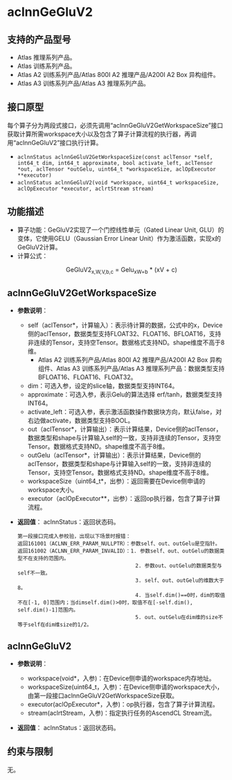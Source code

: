 # aclnnGeGluV2

## 支持的产品型号
- Atlas 推理系列产品。
- Atlas 训练系列产品。
- Atlas A2 训练系列产品/Atlas 800I A2 推理产品/A200I A2 Box 异构组件。
- Atlas A3 训练系列产品/Atlas A3 推理系列产品。

## 接口原型
每个算子分为两段式接口，必须先调用“aclnnGeGluV2GetWorkspaceSize”接口获取计算所需workspace大小以及包含了算子计算流程的执行器，再调用“aclnnGeGluV2”接口执行计算。

- `aclnnStatus aclnnGeGluV2GetWorkspaceSize(const aclTensor *self, int64_t dim, int64_t approximate, bool activate_left, aclTensor *out, aclTensor *outGelu, uint64_t *workspaceSize, aclOpExecutor **executor)`
- `aclnnStatus aclnnGeGluV2(void *workspace, uint64_t workspaceSize, aclOpExecutor *executor, aclrtStream stream)`

## 功能描述
- 算子功能：GeGluV2实现了一个门控线性单元（Gated Linear Unit, GLU）的变体，它使用GELU（Gaussian Error Linear Unit）作为激活函数，实现x的GeGluV2计算。 
- 计算公式：  
  <p style="text-align: center">
  GeGluV2<sub>x,W,V,b,c</sub> = Gelu<sub>xW+b</sub> * (xV + c)
  </p>

## aclnnGeGluV2GetWorkspaceSize
- **参数说明**：
  
  - self（aclTensor*，计算输入）：表示待计算的数据，公式中的x，Device侧的aclTensor，数据类型支持FLOAT32、FLOAT16、BFLOAT16，支持非连续的Tensor，支持空Tensor。数据格式支持ND。shape维度不高于8维。
    - Atlas A2 训练系列产品/Atlas 800I A2 推理产品/A200I A2 Box 异构组件、Atlas A3 训练系列产品/Atlas A3 推理系列产品：数据类型支持BFLOAT16、FLOAT16、FLOAT32。
  - dim：可选入参，设定的slice轴，数据类型支持INT64。
  - approximate：可选入参，表示Gelu的算法选择 erf/tanh，数据类型支持INT64。
  - activate_left：可选入参，表示激活函数操作数据块方向，默认false，对右边做activate，数据类型支持BOOL。
  - out（aclTensor*，计算输出）：表示计算结果，Device侧的aclTensor，数据类型和shape与计算输入self的一致，支持非连续的Tensor，支持空Tensor。数据格式支持ND。shape维度不高于8维。
  - outGelu（aclTensor*，计算输出）：表示计算结果，Device侧的aclTensor，数据类型和shape与计算输入self的一致，支持非连续的Tensor，支持空Tensor。数据格式支持ND。shape维度不高于8维。
  - workspaceSize（uint64_t*，出参）：返回需要在Device侧申请的workspace大小。
  - executor（aclOpExecutor**，出参）：返回op执行器，包含了算子计算流程。  

- **返回值**：
  aclnnStatus：返回状态码。
  
  ```
  第一段接口完成入参校验，出现以下场景时报错：
  返回161001（ACLNN_ERR_PARAM_NULLPTR）：参数self、out、outGelu是空指针。
  返回161002（ACLNN_ERR_PARAM_INVALID）：1. 参数self、out、outGelu的数据类型不在支持的范围内。
                                        2. 参数out、outGelu的数据类型与self不一致。
                                        3. self、out、outGelu的维数大于8。
                                        4. 当self.dim()==0时，dim的取值不在[-1, 0]范围内；当dimself.dim()>0时，取值不在[-self.dim(), self.dim()-1]范围内。
                                        5. out、outGelu在dim维的size不等于self在dim维size的1/2。
  ```

## aclnnGeGluV2
- **参数说明**：
  - workspace(void*，入参)：在Device侧申请的workspace内存地址。
  - workspaceSize(uint64_t，入参)：在Device侧申请的workspace大小，由第一段接口aclnnGeGluV2GetWorkspaceSize获取。
  - executor(aclOpExecutor*，入参)：op执行器，包含了算子计算流程。
  - stream(aclrtStream，入参)：指定执行任务的AscendCL Stream流。

- **返回值**：
  aclnnStatus：返回状态码。

## 约束与限制
无。